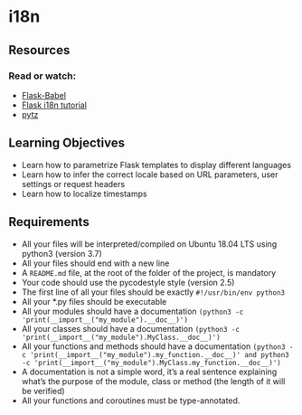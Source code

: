 # i18n

## Resources
### Read or watch:

- [Flask-Babel](https://intranet.hbtn.io/rltoken/O7S-gr-vGk6dOtLsp596dw)
- [Flask i18n tutorial](https://intranet.hbtn.io/rltoken/5ZXAPeW50RkAGQAEjkToug)
- [pytz](https://intranet.hbtn.io/rltoken/HAaY3AkcfGd-T6PCgEXocw)

## Learning Objectives
- Learn how to parametrize Flask templates to display different languages
- Learn how to infer the correct locale based on URL parameters, user settings or request headers
- Learn how to localize timestamps

## Requirements
- All your files will be interpreted/compiled on Ubuntu 18.04 LTS using python3 (version 3.7)
- All your files should end with a new line
- A `README.md` file, at the root of the folder of the project, is mandatory
- Your code should use the pycodestyle style (version 2.5)
- The first line of all your files should be exactly `#!/usr/bin/env python3`
- All your *.py files should be executable
- All your modules should have a documentation `(python3 -c 'print(__import__("my_module").__doc__)')`
- All your classes should have a documentation `(python3 -c 'print(__import__("my_module").MyClass.__doc__)')`
- All your functions and methods should have a documentation `(python3 -c 'print(__import__("my_module").my_function.__doc__)' and python3 -c 'print(__import__("my_module").MyClass.my_function.__doc__)')`
- A documentation is not a simple word, it’s a real sentence explaining what’s the purpose of the module, class or method (the length of it will be verified)
- All your functions and coroutines must be type-annotated.
